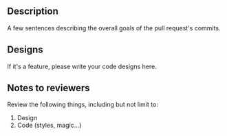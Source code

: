 ## Description

A few sentences describing the overall goals of the pull request's commits.

## Designs

If it's a feature, please write your code designs here.

## Notes to reviewers

Review the following things, including but not limit to:

1. Design
2. Code (styles, magic...)